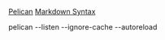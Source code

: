 
[Pelican](https://docs.getpelican.com/en/latest/index.html)
[Markdown Syntax](https://daringfireball.net/projects/markdown/syntax#link)

pelican --listen --ignore-cache --autoreload